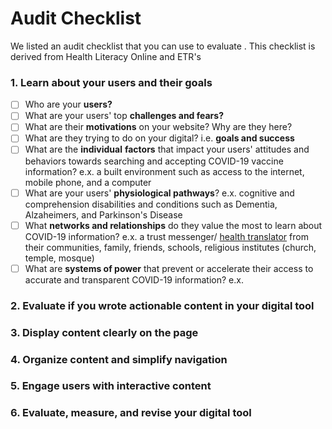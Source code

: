 # Audit Checklist

We listed an audit checklist that you can use to evaluate . This checklist is derived from Health Literacy Online and ETR's 

### 1. Learn about your users and their goals

* [ ] Who are your **users?**
* [ ] What are your users' top **challenges and fears?**
* [ ] What are their **motivations** on your website? Why are they here?
* [ ] What are they trying to do on your digital? i.e. **goals and success**
* [ ] What are the **individual** **factors** that impact your users' attitudes and behaviors towards searching and accepting COVID-19 vaccine information? e.x. a built environment such as access to the internet, mobile phone, and a computer
* [ ] What are your users' **physiological pathways**? e.x. cognitive and comprehension disabilities and conditions such as Dementia, Alzaheimers, and Parkinson's Disease
* [ ] What **networks and relationships** do they value the most to learn about COVID-19 information? e.x. a trust messenger/ [health translator](https://www.usdigitalresponse.org/39-voices-_-covid-sprint-_-full-deck/) from their communities, family, friends, schools, religious institutes \(church, temple, mosque\)
* [ ] What are **systems of power** that prevent or accelerate their access to accurate and transparent COVID-19 information? e.x. 

### 2. Evaluate if you wrote actionable content in your digital tool 

### 3. Display content clearly on the page

### 4. Organize content and simplify navigation

### 5. Engage users with interactive content

### 6. Evaluate, measure, and revise your digital tool



